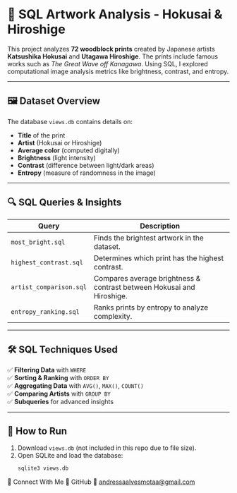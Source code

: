 # 🎨 SQL Artwork Analysis - Hokusai & Hiroshige  

This project analyzes **72 woodblock prints** created by Japanese artists **Katsushika Hokusai** and **Utagawa Hiroshige**. The prints include famous works such as *The Great Wave off Kanagawa*. Using SQL, I explored computational image analysis metrics like brightness, contrast, and entropy.  

---

## 🖼️ **Dataset Overview**
The database `views.db` contains details on:  
- **Title** of the print  
- **Artist** (Hokusai or Hiroshige)  
- **Average color** (computed digitally)  
- **Brightness** (light intensity)  
- **Contrast** (difference between light/dark areas)  
- **Entropy** (measure of randomness in the image)  

---

## 🔍 **SQL Queries & Insights**
| Query | Description |
|-----------------|------------|
| `most_bright.sql` | Finds the brightest artwork in the dataset. |
| `highest_contrast.sql` | Determines which print has the highest contrast. |
| `artist_comparison.sql` | Compares average brightness & contrast between Hokusai and Hiroshige. |
| `entropy_ranking.sql` | Ranks prints by entropy to analyze complexity. |

---

## 🛠️ **SQL Techniques Used**
✅ **Filtering Data** with `WHERE`  
✅ **Sorting & Ranking** with `ORDER BY`  
✅ **Aggregating Data** with `AVG()`, `MAX()`, `COUNT()`  
✅ **Comparing Artists** with `GROUP BY`  
✅ **Subqueries** for advanced insights  

---

## 🚀 **How to Run**
1. Download `views.db` (not included in this repo due to file size).  
2. Open SQLite and load the database:
   ```sql
   sqlite3 views.db

📌 Connect With Me
💼 GitHub
📧 andressaalvesmotaa@gmail.com
